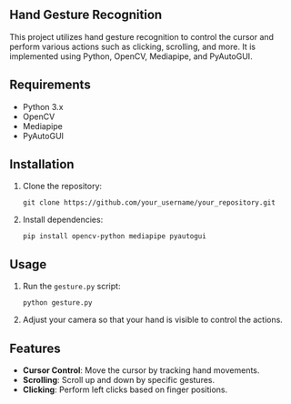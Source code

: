 ## Hand Gesture Recognition

This project utilizes hand gesture recognition to control the cursor and perform various actions such as clicking, scrolling, and more. It is implemented using Python, OpenCV, Mediapipe, and PyAutoGUI.

## Requirements

- Python 3.x
- OpenCV
- Mediapipe
- PyAutoGUI

## Installation

1. Clone the repository:
   ```
   git clone https://github.com/your_username/your_repository.git
   ```

2. Install dependencies:
   ```
   pip install opencv-python mediapipe pyautogui
   ```

## Usage

1. Run the `gesture.py` script:
   ```
   python gesture.py
   ```

2. Adjust your camera so that your hand is visible to control the actions.

## Features

- **Cursor Control**: Move the cursor by tracking hand movements.
- **Scrolling**: Scroll up and down by specific gestures.
- **Clicking**: Perform left clicks based on finger positions.

